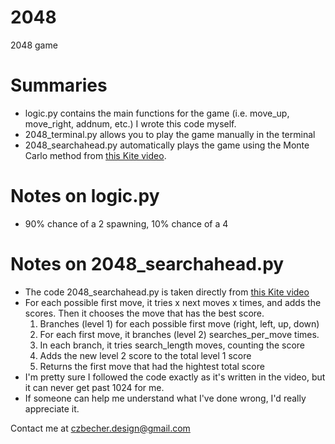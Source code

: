 # 2048
2048 game

# Summaries
- logic.py contains the main functions for the game (i.e. move_up, move_right, addnum, etc.)  I wrote this code myself.
- 2048_terminal.py allows you to play the game manually in the terminal
- 2048_searchahead.py automatically plays the game using the Monte Carlo method from [this Kite video](https://www.youtube.com/watch?v=FE_oAQ5FzMk).  

# Notes on logic.py
- 90% chance of a 2 spawning, 10% chance of a 4

# Notes on 2048_searchahead.py
- The code 2048_searchahead.py is taken directly from [this Kite video](https://www.youtube.com/watch?v=FE_oAQ5FzMk)
- For each possible first move, it tries x next moves x times, and adds the scores.  Then it chooses the move that has the best score.
    1. Branches (level 1) for each possible first move (right, left, up, down)
    2. For each first move, it branches (level 2) searches_per_move times.
    3. In each branch, it tries search_length moves, counting the score
    4. Adds the new level 2 score to the total level 1 score
    5. Returns the first move that had the hightest total score
- I'm pretty sure I followed the code exactly as it's written in the video, but it can never get past 1024 for me.
- If someone can help me understand what I've done wrong, I'd really appreciate it.

Contact me at czbecher.design@gmail.com
